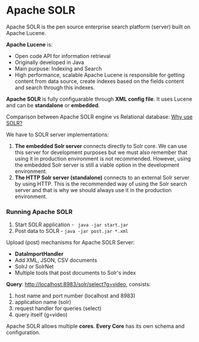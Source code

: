 # Apache SOLR

Apache SOLR is the pen source enterprise search platform (server) built on Apache Lucene. 

__Apache Lucene__ is:
* Open code API for information retrieval
* Originally developed in Java
* Main purpuse: Indexing and Search
* High performance, scalable
Apache Lucene is responsible for getting content from data source, create indexes based on the fields content and search through this
indexes.

__Apache SOLR__ is fully configuarable through __XML config file__. It uses Lucene and can be __standalone__ or __embedded__.

Comparison between Apache SOLR engine vs Relational database: [Why use SOLR?](http://wiki.apache.org/solr/WhyUseSolr)

We have to SOLR server implementations:

1. __The embedded Solr server__ connects directly to Solr core. We can use this server for development purposes but we must also remember that using it in production environment is not recommended. However, using the embedded Solr server is still a viable option in the development environment.
2. __The HTTP Solr server (standalone)__ connects to an external Solr server by using HTTP. This is the recommended way of using the Solr search server and that is why we should always use it in the production environment.

### Running Apache SOLR
1. Start SOLR application - ``` java -jar start.jar```
2. Post data to SOLR - ```java -jar post.jar *.xml```

Upload (post) mechanisms for Apache SOLR Server:

* __DataImportHandler__
* Add XML, JSON, CSV documents
* SolrJ or SolrNet
* Multiple tools that post documents to Solr's index

__Query__: [http://localhost:8983/solr/select?g=video](http://localhost:8983/solr/select?g=video), consists:

1. host name and port number (localhost and 8983)
2. application name (solr)
3. request handler for queries (select)
4. query itself (g=video)

Apache SOLR allows multiple __cores__. __Every Core__ has its own schema and configuration.
